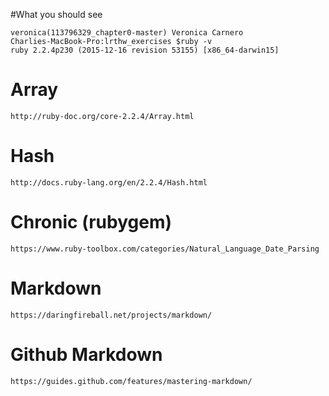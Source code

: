 #What you should see

```
veronica(113796329_chapter0-master) Veronica Carnero
Charlies-MacBook-Pro:lrthw_exercises $ruby -v
ruby 2.2.4p230 (2015-12-16 revision 53155) [x86_64-darwin15]
```

Array
=======
    http://ruby-doc.org/core-2.2.4/Array.html

Hash
=======
    http://docs.ruby-lang.org/en/2.2.4/Hash.html

Chronic (rubygem)
=======
    https://www.ruby-toolbox.com/categories/Natural_Language_Date_Parsing


Markdown
========
    https://daringfireball.net/projects/markdown/

Github Markdown
========
    https://guides.github.com/features/mastering-markdown/

